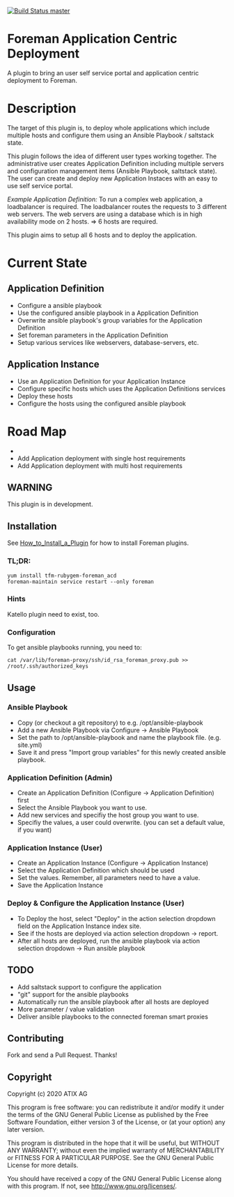 [![Build Status master](https://travis-ci.org/ATIX-AG/foreman_acd.svg?branch=master)](https://travis-ci.org/ATIX-AG/foreman_acd)

# Foreman Application Centric Deployment

A plugin to bring an user self service portal and application centric deployment to Foreman.


# Description

The target of this plugin is, to deploy whole applications which include multiple hosts and 
configure them using an Ansible Playbook / saltstack state.

This plugin follows the idea of different user types working together.
The administrative user creates Application Definition including multiple servers and
configuration management items (Ansible Playbook, saltstack state).
The user can create and deploy new Application Instaces with an easy to use self service portal. 

*Example Application Definition:* To run a complex web application, a loadbalancer is required.
The loadbalancer routes the requests to 3 different web servers.
The web servers are using a database which is in high availability mode on 2 hosts.
=> 6 hosts are required.

This plugin aims to setup all 6 hosts and to deploy the application.


# Current State

## Application Definition

- Configure a ansible playbook 
- Use the configured ansible playbook in a Application Definition
- Overwrite ansible playbook's group variables for the Application Definition
- Set foreman parameters in the Application Definition
- Setup various services like webservers, database-servers, etc.

## Application Instance

- Use an Application Definition for your Application Instance
- Configure specific hosts which uses the Application Definitions services
- Deploy these hosts
- Configure the hosts using the configured ansible playbook


# Road Map
- 
- Add Application deployment with single host requirements 
- Add Application deployment with multi host requirements 

## WARNING

This plugin is in development. 

## Installation

See [How_to_Install_a_Plugin](https://theforeman.org/plugins/#2.Installation)
for how to install Foreman plugins. 

### TL;DR: 

    yum install tfm-rubygem-foreman_acd
    foreman-maintain service restart --only foreman

### Hints

Katello plugin need to exist, too.

### Configuration

To get ansible playbooks running, you need to:

    cat /var/lib/foreman-proxy/ssh/id_rsa_foreman_proxy.pub >> /root/.ssh/authorized_keys

## Usage

### Ansible Playbook

* Copy (or checkout a git repository) to e.g. /opt/ansible-playbook
* Add a new Ansible Playbook via Configure -> Ansible Playbook
* Set the path to /opt/ansible-playbook and name the playbook file. (e.g. site.yml)
* Save it and press "Import group variables" for this newly created ansible playbook.

### Application Definition (Admin)

* Create an Application Definition (Configure -> Application Definition) first
* Select the Ansible Playbook you want to use. 
* Add new services and specifiy the host group you want to use.
* Specifiy the values, a user could overwrite.
  (you can set a default value, if you want)

### Application Instance (User)

* Create an Application Instance (Configure -> Application Instance) 
* Select the Application Definition which should be used
* Set the values.
  Remember, all parameters need to have a value. 
* Save the Application Instance

### Deploy & Configure the Application Instance (User)

* To Deploy the host, select "Deploy" in the action selection dropdown field
  on the Application Instance index site.
* See if the hosts are deployed via action selection dropdown -> report.
* After all hosts are deployed, run the ansible playbook via 
  action selection dropdown -> Run ansible playbook


## TODO

- Add saltstack support to configure the application
- "git" support for the ansible playbooks
- Automatically run the ansible playbook after all hosts are deployed
- More parameter / value validation
- Deliver ansible playbooks to the connected foreman smart proxies


## Contributing

Fork and send a Pull Request. Thanks!

## Copyright

Copyright (c) 2020 ATIX AG 

This program is free software: you can redistribute it and/or modify
it under the terms of the GNU General Public License as published by
the Free Software Foundation, either version 3 of the License, or
(at your option) any later version.

This program is distributed in the hope that it will be useful,
but WITHOUT ANY WARRANTY; without even the implied warranty of
MERCHANTABILITY or FITNESS FOR A PARTICULAR PURPOSE.  See the
GNU General Public License for more details.

You should have received a copy of the GNU General Public License
along with this program.  If not, see <http://www.gnu.org/licenses/>.

